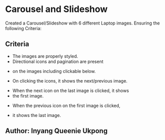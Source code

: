 # Carousel and Slideshow

Created a Carousel/Slideshow with 6 different Laptop images. Ensuring the following Criteria:

## Criteria
* The images are properly styled.
* Directional icons and pagination are present
- on the images including clickable below.
* On clicking the icons, it shows the next/previous image. 
- When the next icon on the last image is clicked, it shows 
- the first image.
* When the previous icon on the first image is clicked, 
- it shows the last image.


## Author: Inyang Queenie Ukpong ##
